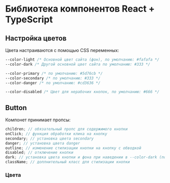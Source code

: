 # Библиотека компонентов React + TypeScript

## Настройка цветов

Цвета настраиваются с помощью CSS переменных:

```CSS
--color-light /* Основной цвет сайта (фон), по умолчанию: #fafafa */
--color-dark /* Другой основной цвет сайта по умолчанию: #333 */

--color-primary /* по умолчанию: #5d76cb */
--color-secondary /* по умолчанию: #333 */
--color-danger /* по умолчанию: #cd3636 */

--color-disabled /* Цвет для нерабочих кнопок, по умолчанию: #666 */
```

## Button

Компонет принимает пропсы:

```javascript
children; // обязательный пропс для содержимого кнопки
onClick; // функция обработки клика на кнопку
secondary; // установка цвета secondary
danger; // установка цвета danger
outline; // изменение стилизации кнопки на кнопку с обводкой
disabled; // отключение кнопки
dark; // установка цвета кнопки и фона при наведении в --color-dark (по умолчанию --color-light)
className; // доплнительный класс для стилизации кнопки
```

### Цвета
